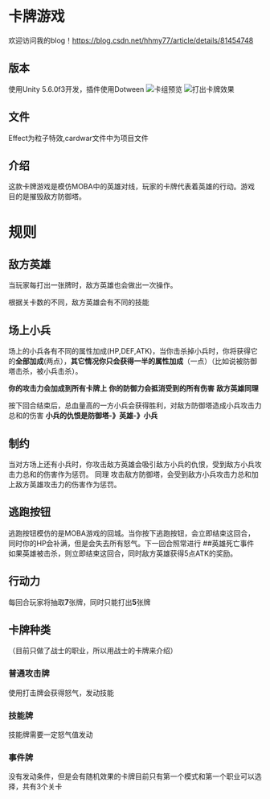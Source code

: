 # 卡牌游戏
欢迎访问我的blog！https://blog.csdn.net/hhmy77/article/details/81454748
## 版本

使用Unity 5.6.0f3开发，插件使用Dotween
![卡组预览](https://img-blog.csdnimg.cn/20190327222422193.gif)
![打出卡牌效果](https://img-blog.csdnimg.cn/20190327223638242.gif)


## 文件

Effect为粒子特效,cardwar文件中为项目文件

## 介绍

这款卡牌游戏是模仿MOBA中的英雄对线，玩家的卡牌代表着英雄的行动。游戏目的是摧毁敌方防御塔。
# 规则
## 敌方英雄
当玩家每打出一张牌时，敌方英雄也会做出一次操作。

根据关卡数的不同，敌方英雄会有不同的技能
## 场上小兵
场上的小兵各有不同的属性加成(HP,DEF,ATK)，当你击杀掉小兵时，你将获得它的**全部加成**(两点），**其它情况你只会获得一半的属性加成**（一点）（比如说被防御塔击杀，被小兵击杀）。

**你的攻击力会加成到所有卡牌上**
**你的防御力会抵消受到的所有伤害**
**敌方英雄同理**

按下回合结束后，总血量高的一方小兵会获得胜利，对敌方防御塔造成小兵攻击力总和的伤害
**小兵的仇恨是防御塔-》英雄-》小兵**

## 制约
当对方场上还有小兵时，你攻击敌方英雄会吸引敌方小兵的仇恨，受到敌方小兵攻击力总和的伤害作为惩罚。
同理 攻击敌方防御塔，会受到敌方小兵攻击力总和加上敌方英雄攻击力的伤害作为惩罚。

## 逃跑按钮
逃跑按钮模仿的是MOBA游戏的回城。当你按下逃跑按钮，会立即结束这回合，同时你的HP会补满，但是会失去所有怒气。下一回合照常进行
##英雄死亡事件
如果英雄被击杀，则立即结束这回合，同时敌方英雄获得5点ATK的奖励。

## 行动力
每回合玩家将抽取**7**张牌，同时只能打出**5**张牌
## 卡牌种类
（目前只做了战士的职业，所以用战士的卡牌来介绍）
### 普通攻击牌
使用打击牌会获得怒气，发动技能
### 技能牌
技能牌需要一定怒气值发动
### 事件牌
没有发动条件，但是会有随机效果的卡牌目前只有第一个模式和第一个职业可以选择，共有3个关卡
